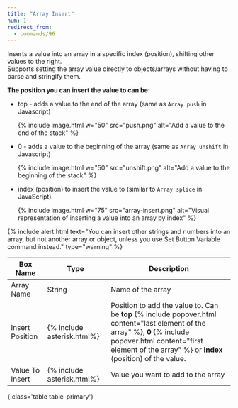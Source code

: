 ```yaml
---
title: "Array Insert"
num: 1
redirect_from:
  - commands/96
---
```


Inserts a value into an array in a specific index (position), shifting other values to the right.  
Supports setting the array value directly to objects/arrays without having to parse and stringify them.



**The position you can insert the value to can be:**

- top - adds a value to the end of the array (same as `Array push` in Javascript)

  {% include image.html w="50" src="push.png" alt="Add a value to the end of the stack" %}

- 0 - adds a value to the beginning of the array (same as `Array unshift` in Javascript)

  {% include image.html w="50" src="unshift.png" alt="Add a value to the beginning of the stack" %}

- index (position) to insert the value to (similar to `Array splice` in JavaScript)

  {% include image.html w="75" src="array-insert.png" alt="Visual representation of inserting a value into an array by index" %}

{% include alert.html text="You can insert other strings and numbers into an array, but not another array or object, unless you use Set Button Variable command instead." type="warning" %} 

| Box Name | Type | Description | 
|-------|--------|--------
|Array Name |String	| Name of the array
|Insert Position|{% include asterisk.html%}|Position to add the value to. Can be **top** {% include popover.html content="last element of the array" %}, **0** {% include popover.html content="first element of the array" %} or **index** (position) of the value.  
|Value To Insert | {% include asterisk.html%} | Value you want to add to the array
{:class='table table-primary'}









